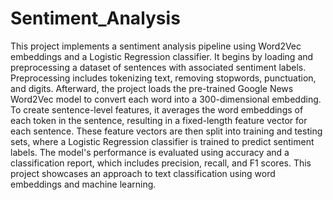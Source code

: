 # Sentiment_Analysis

This project implements a sentiment analysis pipeline using Word2Vec embeddings and a Logistic Regression classifier. It begins by loading and preprocessing a dataset of sentences with associated sentiment labels. Preprocessing includes tokenizing text, removing stopwords, punctuation, and digits. Afterward, the project loads the pre-trained Google News Word2Vec model to convert each word into a 300-dimensional embedding. To create sentence-level features, it averages the word embeddings of each token in the sentence, resulting in a fixed-length feature vector for each sentence. These feature vectors are then split into training and testing sets, where a Logistic Regression classifier is trained to predict sentiment labels. The model's performance is evaluated using accuracy and a classification report, which includes precision, recall, and F1 scores. This project showcases an approach to text classification using word embeddings and machine learning.
